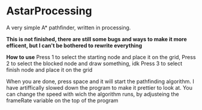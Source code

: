 # AstarProcessing
A very simple A* pathfinder, written in processing.

**This is not finished, there are still some bugs and ways to make it more efficent, but I can't be bothered to rewrite everything**

**How to use**
Press 1 to select the starting node and place it on the grid,
Press 2 to select the blocked node and draw something, idk
Press 3 to select finish node and place it on the grid

When you are done, press space and it will start the pathfinding algorithm. I have artiffically slowed down the program to make it prettier to look at. You can change the speed with wich the algorithm runs, by adjusteing the frameRate variable on the top of the program 
